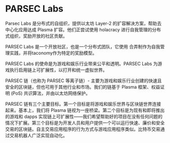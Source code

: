 # PARSEC Labs

Parsec Labs 是分布式的自组织，提供以太坊 Layer-2 的扩容解决方案，帮助去中心化应用达成 Plasma 扩容。他们正尝试使用 holacracy 进行自我管理的分布式组织，奖励开放的社区贡献。

PARSEC Labs 是一个开放社区，也是一个分布式团队，它使用 合弄制作为自我管理实践，并将taconomy作为特定的奖励模型。


PARSEC Labs 的使命是为游戏和娱乐行业带来公平和透明。PARSEC Labs 为游戏执行启用链上可扩展性，以打开和统一虚拟世界。

PARSEC 链（也称为 PARSEC 等离子链）- 主要为游戏和娱乐行业创建的快速且安全的区块链，但也可用于其他行业和市场。我们的链基于 Plasma 框架、权益证明 (PoS) 共识算法，并由以太坊网络保护。

PARSEC 链有三个主要目标。第一个目标是将游戏和娱乐世界与区块链世界连接起来。基本上，我们将 Plasma 链视为一座桥梁。第二个目标是为现有和即将推出的游戏和 dapps 实现链上可扩展性——我们希望帮助好的项目在没有任何问题的情况下扩展。第三个目标是为开发人员和用户提供一个可以运行快速、廉价和安全交易的区块链。自主交易应用程序的行为方式与游戏应用程序类似。比特币交易通过交易机器人广泛实现自动化。

